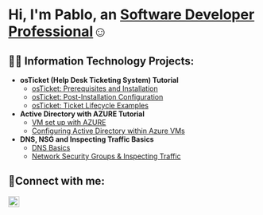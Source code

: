 <h1>Hi, I'm Pablo, an <a href="https://www.linkedin.com/in/pablo-maldonado1b/">Software Developer Professional</a>☺</h1>

<h2>👨‍💻 Information Technology Projects:</h2>

- <b>osTicket (Help Desk Ticketing System) Tutorial</b>
  - [osTicket: Prerequisites and Installation](https://github.com/pablomaldonadofiu/osticket-prereqs)
  - [osTicket: Post-Installation Configuration](https://github.com/pablomaldonadofiu/post-install-config)
  - [osTicket: Ticket Lifecycle Examples](https://github.com/pablomaldonadofiu/ticket-lifecycle)
- <b>Active Directory with AZURE Tutorial</b>
  - [VM set up with AZURE](https://github.com/pablomaldonadofiu/configure-ad-AZ)
  - [Configuring Active Directory within Azure VMs](https://github.com/pablomaldonadofiu/config-ad)
- <b>DNS, NSG and Inspecting Traffic Basics</b>
  - [DNS Basics](https://github.com/pablomaldonadofiu/dns-basic)
  - [Network Security Groups & Inspecting Traffic](https://github.com/pablomaldonadofiu/nsg-traffic)


<h2>🤳Connect with me:</h2>


[<img align="left" alt="pablo | LinkedIn" width="22px" src="https://cdn.jsdelivr.net/npm/simple-icons@v3/icons/linkedin.svg" />][linkedin]



[linkedin]: https://www.linkedin.com/in/pablo-maldonado1b/
